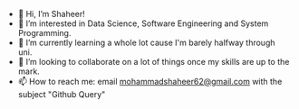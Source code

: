 - 👋 Hi, I’m Shaheer!
- 👀 I’m interested in Data Science, Software Engineering and System Programming.
- 🌱 I’m currently learning a whole lot cause I'm barely halfway through uni.
- 💞️ I’m looking to collaborate on a lot of things once my skills are up to the mark.
- 📫 How to reach me: email mohammadshaheer62@gmail.com with the subject "Github Query"
<!---
shaheer225/shaheer225 is a ✨ special ✨ repository because its `README.md` (this file) appears on your GitHub profile.
You can click the Preview link to take a look at your changes.
--->
